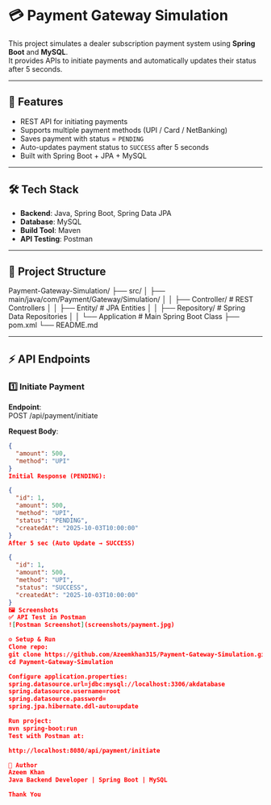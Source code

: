 # 💳 Payment Gateway Simulation  

This project simulates a dealer subscription payment system using **Spring Boot** and **MySQL**.  
It provides APIs to initiate payments and automatically updates their status after 5 seconds.  

---

## 🚀 Features  
- REST API for initiating payments  
- Supports multiple payment methods (UPI / Card / NetBanking)  
- Saves payment with status = `PENDING`  
- Auto-updates payment status to `SUCCESS` after 5 seconds  
- Built with Spring Boot + JPA + MySQL  

---

## 🛠️ Tech Stack  
- **Backend**: Java, Spring Boot, Spring Data JPA  
- **Database**: MySQL  
- **Build Tool**: Maven  
- **API Testing**: Postman  

---

## 📂 Project Structure  
Payment-Gateway-Simulation/
├── src/
│ ├── main/java/com/Payment/Gateway/Simulation/
│ │ ├── Controller/ # REST Controllers
│ │ ├── Entity/ # JPA Entities
│ │ ├── Repository/ # Spring Data Repositories
│ │ └── Application # Main Spring Boot Class
├── pom.xml
└── README.md

---

## ⚡ API Endpoints  

### 1️⃣ Initiate Payment  
**Endpoint**:  
POST /api/payment/initiate

**Request Body**:
```json
{
  "amount": 500,
  "method": "UPI"
}
Initial Response (PENDING):

{
  "id": 1,
  "amount": 500,
  "method": "UPI",
  "status": "PENDING",
  "createdAt": "2025-10-03T10:00:00"
}
After 5 sec (Auto Update → SUCCESS)

{
  "id": 1,
  "amount": 500,
  "method": "UPI",
  "status": "SUCCESS",
  "createdAt": "2025-10-03T10:00:00"
}
🖼️ Screenshots
✅ API Test in Postman
![Postman Screenshot](screenshots/payment.jpg)

⚙️ Setup & Run
Clone repo:
git clone https://github.com/Azeemkhan315/Payment-Gateway-Simulation.git
cd Payment-Gateway-Simulation

Configure application.properties:
spring.datasource.url=jdbc:mysql://localhost:3306/akdatabase
spring.datasource.username=root
spring.datasource.password=
spring.jpa.hibernate.ddl-auto=update

Run project:
mvn spring-boot:run
Test with Postman at:

http://localhost:8080/api/payment/initiate

👤 Author
Azeem Khan
Java Backend Developer | Spring Boot | MySQL

Thank You
